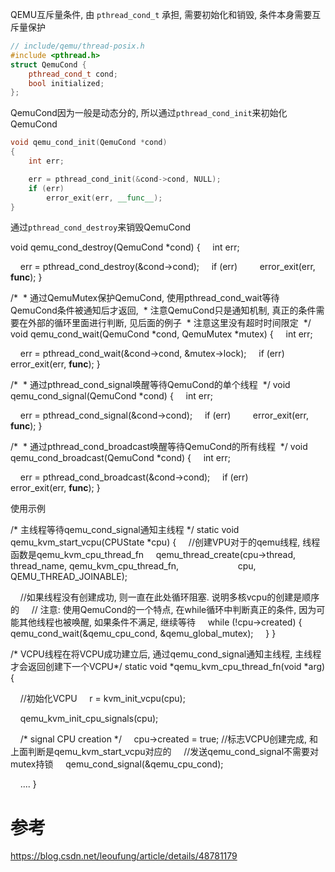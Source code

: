 

QEMU互斥量条件, 由 `pthread_cond_t` 承担, 需要初始化和销毁, 条件本身需要互斥量保护

```cpp
// include/qemu/thread-posix.h
#include <pthread.h>
struct QemuCond {
    pthread_cond_t cond;
    bool initialized;
};
```

QemuCond因为一般是动态分的, 所以通过`pthread_cond_init`来初始化QemuCond

```cpp
void qemu_cond_init(QemuCond *cond)
{
    int err;

    err = pthread_cond_init(&cond->cond, NULL);
    if (err)
        error_exit(err, __func__);
}
```

通过`pthread_cond_destroy`来销毁QemuCond

void qemu_cond_destroy(QemuCond *cond)
{
    int err;

    err = pthread_cond_destroy(&cond->cond);
    if (err)
        error_exit(err, __func__);
}



/*
 * 通过QemuMutex保护QemuCond, 使用pthread_cond_wait等待QemuCond条件被通知后才返回, 
 * 注意QemuCond只是通知机制, 真正的条件需要在外部的循环里面进行判断, 见后面的例子
 * 注意这里没有超时时间限定
 */
void qemu_cond_wait(QemuCond *cond, QemuMutex *mutex)
{
    int err;

    err = pthread_cond_wait(&cond->cond, &mutex->lock);
    if (err)
        error_exit(err, __func__);
}


/*
 * 通过pthread_cond_signal唤醒等待QemuCond的单个线程
 */
void qemu_cond_signal(QemuCond *cond)
{
    int err;

    err = pthread_cond_signal(&cond->cond);
    if (err)
        error_exit(err, __func__);
}

/*
 * 通过pthread_cond_broadcast唤醒等待QemuCond的所有线程
 */
void qemu_cond_broadcast(QemuCond *cond)
{
    int err;

    err = pthread_cond_broadcast(&cond->cond);
    if (err)
        error_exit(err, __func__);
}


使用示例

/* 主线程等待qemu_cond_signal通知主线程 */
static void qemu_kvm_start_vcpu(CPUState *cpu)
{
    //创建VPU对于的qemu线程, 线程函数是qemu_kvm_cpu_thread_fn
    qemu_thread_create(cpu->thread, thread_name, qemu_kvm_cpu_thread_fn,
                       cpu, QEMU_THREAD_JOINABLE);

    //如果线程没有创建成功, 则一直在此处循环阻塞. 说明多核vcpu的创建是顺序的
    // 注意: 使用QemuCond的一个特点, 在while循环中判断真正的条件, 因为可能其他线程也被唤醒, 如果条件不满足, 继续等待
    while (!cpu->created) {
        qemu_cond_wait(&qemu_cpu_cond, &qemu_global_mutex);
    }
}


/* VCPU线程在将VCPU成功建立后, 通过qemu_cond_signal通知主线程, 主线程才会返回创建下一个VCPU*/
static void *qemu_kvm_cpu_thread_fn(void *arg)
{

    //初始化VCPU
    r = kvm_init_vcpu(cpu); 

    qemu_kvm_init_cpu_signals(cpu);

    /* signal CPU creation */
    cpu->created = true; //标志VCPU创建完成, 和上面判断是qemu_kvm_start_vcpu对应的
    //发送qemu_cond_signal不需要对mutex持锁
    qemu_cond_signal(&qemu_cpu_cond); 

    ....
}

# 参考

https://blog.csdn.net/leoufung/article/details/48781179